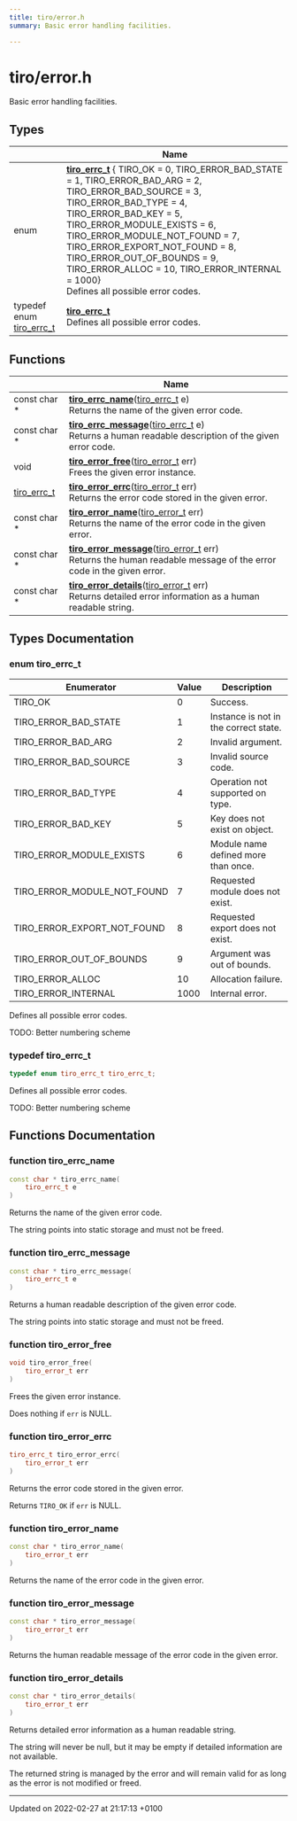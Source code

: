 ```yaml
---
title: tiro/error.h
summary: Basic error handling facilities. 

---
```


# tiro/error.h

Basic error handling facilities. 

## Types

|                | Name           |
| -------------- | -------------- |
| enum| **[tiro_errc_t](/docs/api/files/error_8h#enum-tiro-errc-t)** { TIRO_OK = 0, TIRO_ERROR_BAD_STATE = 1, TIRO_ERROR_BAD_ARG = 2, TIRO_ERROR_BAD_SOURCE = 3, TIRO_ERROR_BAD_TYPE = 4, TIRO_ERROR_BAD_KEY = 5, TIRO_ERROR_MODULE_EXISTS = 6, TIRO_ERROR_MODULE_NOT_FOUND = 7, TIRO_ERROR_EXPORT_NOT_FOUND = 8, TIRO_ERROR_OUT_OF_BOUNDS = 9, TIRO_ERROR_ALLOC = 10, TIRO_ERROR_INTERNAL = 1000}<br>Defines all possible error codes.  |
| typedef enum [tiro&#95;errc&#95;t](/docs/api/files/error&#95;8h#enum-tiro-errc-t) | **[tiro_errc_t](/docs/api/files/error_8h#typedef-tiro-errc-t)** <br>Defines all possible error codes.  |

## Functions

|                | Name           |
| -------------- | -------------- |
| const char * | **[tiro_errc_name](/docs/api/files/error_8h#function-tiro-errc-name)**([tiro&#95;errc&#95;t](/docs/api/files/error&#95;8h#enum-tiro-errc-t) e)<br>Returns the name of the given error code.  |
| const char * | **[tiro_errc_message](/docs/api/files/error_8h#function-tiro-errc-message)**([tiro&#95;errc&#95;t](/docs/api/files/error&#95;8h#enum-tiro-errc-t) e)<br>Returns a human readable description of the given error code.  |
| void | **[tiro_error_free](/docs/api/files/error_8h#function-tiro-error-free)**([tiro&#95;error&#95;t](/docs/api/files/def&#95;8h#typedef-tiro-error-t) err)<br>Frees the given error instance.  |
| [tiro_errc_t](/docs/api/files/error_8h#enum-tiro-errc-t) | **[tiro_error_errc](/docs/api/files/error_8h#function-tiro-error-errc)**([tiro&#95;error&#95;t](/docs/api/files/def&#95;8h#typedef-tiro-error-t) err)<br>Returns the error code stored in the given error.  |
| const char * | **[tiro_error_name](/docs/api/files/error_8h#function-tiro-error-name)**([tiro&#95;error&#95;t](/docs/api/files/def&#95;8h#typedef-tiro-error-t) err)<br>Returns the name of the error code in the given error.  |
| const char * | **[tiro_error_message](/docs/api/files/error_8h#function-tiro-error-message)**([tiro&#95;error&#95;t](/docs/api/files/def&#95;8h#typedef-tiro-error-t) err)<br>Returns the human readable message of the error code in the given error.  |
| const char * | **[tiro_error_details](/docs/api/files/error_8h#function-tiro-error-details)**([tiro&#95;error&#95;t](/docs/api/files/def&#95;8h#typedef-tiro-error-t) err)<br>Returns detailed error information as a human readable string.  |

## Types Documentation

### enum tiro_errc_t

| Enumerator | Value | Description |
| ---------- | ----- | ----------- |
| TIRO_OK | 0| Success.   |
| TIRO_ERROR_BAD_STATE | 1| Instance is not in the correct state.   |
| TIRO_ERROR_BAD_ARG | 2| Invalid argument.   |
| TIRO_ERROR_BAD_SOURCE | 3| Invalid source code.   |
| TIRO_ERROR_BAD_TYPE | 4| Operation not supported on type.   |
| TIRO_ERROR_BAD_KEY | 5| Key does not exist on object.   |
| TIRO_ERROR_MODULE_EXISTS | 6| Module name defined more than once.   |
| TIRO_ERROR_MODULE_NOT_FOUND | 7| Requested module does not exist.   |
| TIRO_ERROR_EXPORT_NOT_FOUND | 8| Requested export does not exist.   |
| TIRO_ERROR_OUT_OF_BOUNDS | 9| Argument was out of bounds.   |
| TIRO_ERROR_ALLOC | 10| Allocation failure.   |
| TIRO_ERROR_INTERNAL | 1000| Internal error.   |



Defines all possible error codes. 

TODO: Better numbering scheme 


### typedef tiro_errc_t

```cpp
typedef enum tiro_errc_t tiro_errc_t;
```

Defines all possible error codes. 

TODO: Better numbering scheme 



## Functions Documentation

### function tiro_errc_name

```cpp
const char * tiro_errc_name(
    tiro_errc_t e
)
```

Returns the name of the given error code. 

The string points into static storage and must not be freed. 


### function tiro_errc_message

```cpp
const char * tiro_errc_message(
    tiro_errc_t e
)
```

Returns a human readable description of the given error code. 

The string points into static storage and must not be freed. 


### function tiro_error_free

```cpp
void tiro_error_free(
    tiro_error_t err
)
```

Frees the given error instance. 

Does nothing if `err` is NULL. 


### function tiro_error_errc

```cpp
tiro_errc_t tiro_error_errc(
    tiro_error_t err
)
```

Returns the error code stored in the given error. 

Returns `TIRO_OK` if `err` is NULL. 


### function tiro_error_name

```cpp
const char * tiro_error_name(
    tiro_error_t err
)
```

Returns the name of the error code in the given error. 

### function tiro_error_message

```cpp
const char * tiro_error_message(
    tiro_error_t err
)
```

Returns the human readable message of the error code in the given error. 

### function tiro_error_details

```cpp
const char * tiro_error_details(
    tiro_error_t err
)
```

Returns detailed error information as a human readable string. 

The string will never be null, but it may be empty if detailed information are not available.

The returned string is managed by the error and will remain valid for as long as the error is not modified or freed. 






-------------------------------

Updated on 2022-02-27 at 21:17:13 +0100
